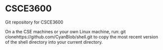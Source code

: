 CSCE3600
========

Git repository for CSCE3600

On a the CSE machines or your own Linux machine, run: git clonehttps://github.com/CyanBlob/shell.git to copy the most recent version of the shell directory into your current directory.
